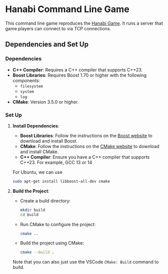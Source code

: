 # Hanabi Command Line Game
This command line game reproduces the [Hanabi Game](https://boardgamegeek.com/boardgame/98778/hanabi). It runs a server that game players can connect to via TCP connections.

## Dependencies and Set Up

### Dependencies
- **C++ Compiler**: Requires a C++ compiler that supports C++23.
- **Boost Libraries**: Requires Boost 1.70 or higher with the following components:
  - `filesystem`
  - `system`
  - `log`
- **CMake**: Version 3.5.0 or higher.

### Set Up
1. **Install Dependencies**:
   - **Boost Libraries**: Follow the instructions on the [Boost website](https://www.boost.org/) to download and install Boost.
   - **CMake**: Follow the instructions on the [CMake website](https://cmake.org/install/) to download and install CMake.
   - **C++ Compiler**: Ensure you have a C++ compiler that supports C++23. For example, GCC 13 or 14

    For Ubuntu, we can use 
    ```sh
    sudo apt-get install libboost-all-dev cmake
    ```
2. **Build the Project**: 
    - Create a build directory:
      ```sh
      mkdir build
      cd build
      ```
    - Run CMake to configure the project:
      ```sh
      cmake ..
      ```
    - Build the project using CMake:
      ```sh
      cmake --build .
      ```
    Note that you can also just use the VSCode `CMake: Build` command to build.